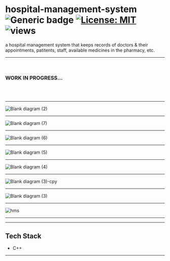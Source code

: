 # hospital-management-system &nbsp; ![Generic badge](https://img.shields.io/badge/University-Project-red.svg) [![License: MIT](https://img.shields.io/badge/License-MIT-yellow.svg)](https://en.wikipedia.org/wiki/MIT_License) ![views](https://visitor-badge.glitch.me/badge?page_id=code-chaser.hospital-management-system) &nbsp;
 a hospital management system that keeps records of doctors & their appointments, patitents, staff, available medicines in the pharmacy, etc.

___

<br>

### **WORK IN PROGRESS...**


<br>
<br>

___

![Blank diagram (2)](https://user-images.githubusercontent.com/63065397/124428802-bfeae600-dd8a-11eb-9a87-b4b2c5e20122.png)

___

![Blank diagram (7)](https://user-images.githubusercontent.com/63065397/124428474-64205d00-dd8a-11eb-94f8-c07339b69035.png)

___

![Blank diagram (6)](https://user-images.githubusercontent.com/63065397/124428186-fd02a880-dd89-11eb-9cc2-3b8f66ab78a3.png)

___

![Blank diagram (5)](https://user-images.githubusercontent.com/63065397/124426369-911f4080-dd87-11eb-8509-ef0328ecf91c.png)

___
![Blank diagram (4)](https://user-images.githubusercontent.com/63065397/124424981-8bc0f680-dd85-11eb-96b1-962204bfa39a.png)

___


![Blank diagram (3)-cpy](https://user-images.githubusercontent.com/63065397/124424453-acd51780-dd84-11eb-9b4f-687f72099226.png)
___



![Blank diagram (3)](https://user-images.githubusercontent.com/63065397/124424111-16a0f180-dd84-11eb-8339-584f7d62bea8.png)
___

![hms](https://user-images.githubusercontent.com/63065397/124423296-74343e80-dd82-11eb-8c73-a74a45395f65.png)



___


___

## Tech Stack
* C++

___
